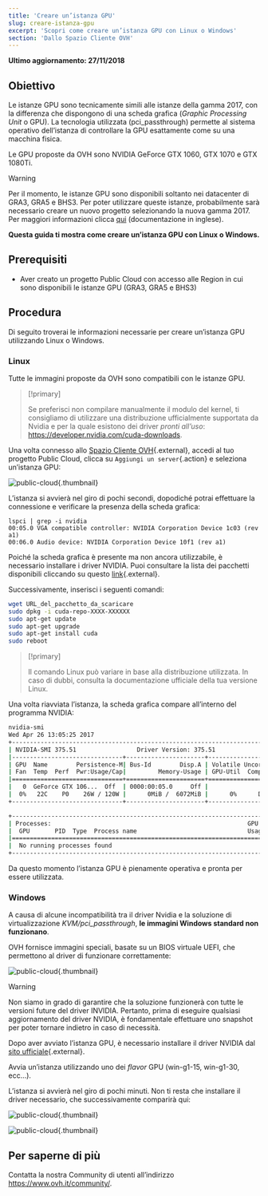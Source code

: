 ```yaml
---
title: 'Creare un’istanza GPU'
slug: creare-istanza-gpu
excerpt: 'Scopri come creare un’istanza GPU con Linux o Windows'
section: 'Dallo Spazio Cliente OVH'
---
```


**Ultimo aggiornamento: 27/11/2018**

## Obiettivo

Le istanze GPU sono tecnicamente simili alle istanze della gamma 2017, con la differenza che dispongono di una scheda grafica (_Graphic Processing Unit_ o GPU). La tecnologia utilizzata (pci_passthrough) permette al sistema operativo dell’istanza di controllare la GPU esattamente come su una macchina fisica.

Le GPU proposte da OVH sono NVIDIA GeForce GTX 1060, GTX 1070 e GTX 1080Ti. 

> [!warning]
>
> Per il momento, le istanze GPU sono disponibili soltanto nei datacenter di GRA3, GRA5 e BHS3. Per poter utilizzare queste istanze, probabilmente sarà necessario creare un nuovo progetto selezionando la nuova gamma 2017. Per maggiori informazioni clicca [qui](https://docs.ovh.com/gb/en/public-cloud/faq-how-to-understand-the-new-flavor-naming-rules-for-the-2017-range/) (documentazione in inglese).
> 

**Questa guida ti mostra come creare un’istanza GPU con Linux o Windows.**


## Prerequisiti

- Aver creato un progetto Public Cloud con accesso alle Region in cui sono disponibili le istanze GPU (GRA3, GRA5 e BHS3)

## Procedura

Di seguito troverai le informazioni necessarie per creare un’istanza GPU utilizzando Linux o Windows.


### Linux

Tutte le immagini proposte da OVH sono compatibili con le istanze GPU.

> [!primary]
>
> Se preferisci non compilare manualmente il modulo del kernel, ti consigliamo di utilizzare una distribuzione ufficialmente supportata da Nvidia e per la quale esistono dei driver *pronti all’uso*: <https://developer.nvidia.com/cuda-downloads>.
> 

Una volta connesso allo [Spazio Cliente OVH](https://www.ovh.com/auth/?action=gotomanager){.external}, accedi al tuo progetto Public Cloud, clicca su `Aggiungi un server`{.action} e seleziona un’istanza GPU:

![public-cloud](images/EN-Flavors.png){.thumbnail}

L’istanza si avvierà nel giro di pochi secondi, dopodiché potrai effettuare la connessione e verificare la presenza della scheda grafica: 

```ssh
lspci | grep -i nvidia
00:05.0 VGA compatible controller: NVIDIA Corporation Device 1c03 (rev a1)
00:06.0 Audio device: NVIDIA Corporation Device 10f1 (rev a1)
```

Poiché la scheda grafica è presente ma non ancora utilizzabile, è necessario installare i driver NVIDIA. Puoi consultare la lista dei pacchetti disponibili cliccando su questo [link](http://developer.download.nvidia.com/compute/cuda/repos/){.external}. 

Successivamente, inserisci i seguenti comandi:

```sh
wget URL_del_pacchetto_da_scaricare
sudo dpkg -i cuda-repo-XXXX-XXXXXX
sudo apt-get update
sudo apt-get upgrade
sudo apt-get install cuda
sudo reboot
```

> [!primary]
>
> Il comando Linux può variare in base alla distribuzione utilizzata. In caso di dubbi, consulta la documentazione ufficiale della tua versione Linux.
> 


Una volta riavviata l’istanza, la scheda grafica compare all’interno del programma NVIDIA:

```sh
nvidia-smi
Wed Apr 26 13:05:25 2017
+-----------------------------------------------------------------------------+
| NVIDIA-SMI 375.51                 Driver Version: 375.51                    |
|-------------------------------+----------------------+----------------------+
| GPU  Name        Persistence-M| Bus-Id        Disp.A | Volatile Uncorr. ECC |
| Fan  Temp  Perf  Pwr:Usage/Cap|         Memory-Usage | GPU-Util  Compute M. |
|===============================+======================+======================|
|   0  GeForce GTX 106...  Off  | 0000:00:05.0     Off |                  N/A |
|  0%   22C    P0    26W / 120W |      0MiB /  6072MiB |      0%      Default |
+-------------------------------+----------------------+----------------------+

+-----------------------------------------------------------------------------+
| Processes:                                                       GPU Memory |
|  GPU       PID  Type  Process name                               Usage      |
|=============================================================================|
|  No running processes found                                                 |
+-----------------------------------------------------------------------------+
```

Da questo momento l’istanza GPU è pienamente operativa e pronta per essere utilizzata.


### Windows

A causa di alcune incompatibilità tra il driver Nvidia e la soluzione di virtualizzazione *KVM/pci_passthrough*, **le immagini Windows standard non funzionano**.

OVH fornisce immagini speciali, basate su un BIOS virtuale UEFI, che permettono al driver di funzionare correttamente:

![public-cloud](images/EN-WindowsImages.png){.thumbnail}


> [!warning]
>
> Non siamo in grado di garantire che la soluzione funzionerà con tutte le versioni future del driver INVIDIA. Pertanto, prima di eseguire qualsiasi aggiornamento del driver NVIDIA, è fondamentale effettuare uno snapshot per poter tornare indietro in caso di necessità.
>

Dopo aver avviato l’istanza GPU, è necessario installare il driver NVIDIA dal [sito ufficiale](https://www.nvidia.it/Download/index.aspx?lang=it){.external}.

Avvia un’istanza utilizzando uno dei <i>flavor</i> GPU (win-g1-15, win-g1-30, ecc...).

L’istanza si avvierà nel giro di pochi minuti. Non ti resta che installare il driver necessario, che successivamente comparirà qui:


![public-cloud](images/WindowsDriverVersion.png){.thumbnail}

![public-cloud](images/WindowsDeviceManager.png){.thumbnail}


## Per saperne di più

Contatta la nostra Community di utenti all’indirizzo <https://www.ovh.it/community/>.